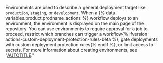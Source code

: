 Environments are used to describe a general deployment target like `production`, `staging`, or `development`. When a {% data variables.product.prodname_actions %} workflow deploys to an environment, the environment is displayed on the main page of the repository. You can use environments to require approval for a job to proceed, restrict which branches can trigger a workflow{% ifversion actions-custom-deployment-protection-rules-beta %}, gate deployments with custom deployment protection rules{% endif %}, or limit access to secrets. For more information about creating environments, see "[AUTOTITLE](/actions/deployment/targeting-different-environments/using-environments-for-deployment)."

